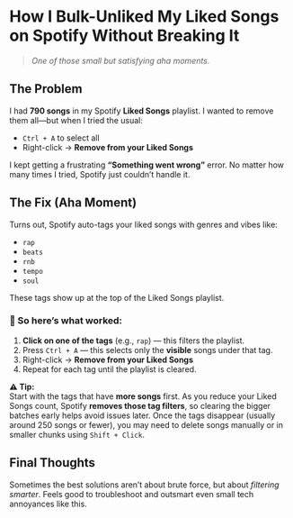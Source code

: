 # How I Bulk-Unliked My Liked Songs on Spotify Without Breaking It

> *One of those small but satisfying aha moments.*

## The Problem  
I had **790 songs** in my Spotify **Liked Songs** playlist. I wanted to remove them all—but when I tried the usual:

- `Ctrl + A` to select all  
- Right-click → **Remove from your Liked Songs**

I kept getting a frustrating **“Something went wrong”** error. No matter how many times I tried, Spotify just couldn’t handle it.

## The Fix (Aha Moment)  
Turns out, Spotify auto-tags your liked songs with genres and vibes like:

- `rap`  
- `beats`  
- `rnb`  
- `tempo`  
- `soul`  

These tags show up at the top of the Liked Songs playlist.

### 🔧 So here’s what worked:

1. **Click on one of the tags** (e.g., `rap`) — this filters the playlist.
2. Press `Ctrl + A` — this selects only the **visible** songs under that tag.
3. Right-click → **Remove from your Liked Songs**
4. Repeat for each tag until the playlist is cleared.

**⚠️ Tip:**  
Start with the tags that have **more songs** first. As you reduce your Liked Songs count, Spotify **removes those tag filters**, so clearing the bigger batches early helps avoid issues later. Once the tags disappear (usually around 250 songs or fewer), you may need to delete songs manually or in smaller chunks using `Shift + Click`.

## Final Thoughts  
Sometimes the best solutions aren’t about brute force, but about *filtering smarter*. Feels good to troubleshoot and outsmart even small tech annoyances like this.
